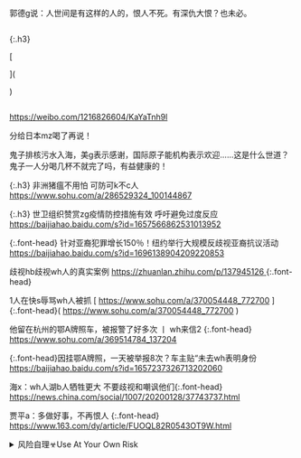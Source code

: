 ```note
```

郭德g说：人世间是有这样的人的，恨人不死。有深仇大恨？也未必。

```note
```

{:.h3}

[

](

)
```tip
```

[
https://weibo.com/1216826604/KaYaTnh9l
](
https://weibo.com/1216826604/KaYaTnh9l
)

分给日本mz喝了再说！

鬼子排核污水入海，美g表示感谢，国际原子能机构表示欢迎……这是什么世道？鬼子一人分喝几杯不就完了吗，有益健康的！

{:.h3}
非洲猪瘟不用怕 可防可k不c人
[
https://www.sohu.com/a/286529324_100144867
](
https://www.sohu.com/a/286529324_100144867
)

{:.h3}
世卫组织赞赏zg疫情防控措施有效 呼吁避免过度反应
[
https://baijiahao.baidu.com/s?id=1657566862531013952
](
https://baijiahao.baidu.com/s?id=1657566862531013952
)

{:.font-head}
针对亚裔犯罪增长150％！纽约举行大规模反歧视亚裔抗议活动
[
https://baijiahao.baidu.com/s?id=1696138904209220853
](
https://baijiahao.baidu.com/s?id=1696138904209220853
)

歧视hb歧视wh人的真实案例
[
https://zhuanlan.zhihu.com/p/137945126
](
https://zhuanlan.zhihu.com/p/137945126
)
{:.font-head}

1人在快s辱骂wh人被抓
[
https://www.sohu.com/a/370054448_772700
]{:.font-head}(
https://www.sohu.com/a/370054448_772700
)

他留在杭州的鄂A牌照车，被报警了好多次 丨 wh来信2
{:.font-head}
[
https://www.sohu.com/a/369514784_137204
](
https://www.sohu.com/a/369514784_137204
)

{:.font-head}因挂鄂A牌照，一天被举报8次？车主贴“未去wh表明身份
[
https://baijiahao.baidu.com/s?id=1657237326713202060
](
https://baijiahao.baidu.com/s?id=1657237326713202060
)

海x：wh人湖b人牺牲更大 不要歧视和嘲讽他们{:.font-head}
[
https://news.china.com/social/1007/20200128/37743737.html
](
https://news.china.com/social/1007/20200128/37743737.html
)

贾平a：多做好事，不再恨人
{:.font-head}[
https://www.163.com/dy/article/FUOQL82R0543OT9W.html
](
https://www.163.com/dy/article/FUOQL82R0543OT9W.html
)

<details>
	<summary>风险自理☣Use At Your Own Risk</summary>

Oracle1
　现在外面抓wh人，咋办啊
~~https://weibo.com/6616702989/IrRF2dQcx~~

  <br>
  全g范围对在逃wh人进行抓捕
  <br>
  https://tieba.baidu.com/p/6464630367
  <br>
  深海女　
　非常奇葩的是，当wh人在全g被围追堵截，沿途不准住宿和加油的情况下，全g上下一片标语海洋，高喊，wh加油！
　　什么高调口号都没有用，在利害面前，人人精分，说翻脸就翻脸。

  <br>
网上的你们：wh加油！现实的你们：wh人抓起来！
  <br>
https://tieba.baidu.com/p/6473496907
  <br>

<br>
我们这边现在抓一个wh人奖励500快钱
<br>
https://tieba.baidu.com/p/6469275112
<br>

</details>
